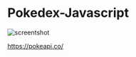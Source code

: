 # Pokedex-Javascript
![screentshot](https://github.com/Mathieu-Belson/Pokedex-Javascript/assets/127918768/522a807a-151d-4c0c-aafc-edd623f3ba92)

https://pokeapi.co/
